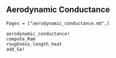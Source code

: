 ## Aerodynamic Conductance
```@index
Pages = ["aerodynamic_conductance.md",]
```

```@docs
aerodynamic_conductance!
compute_Ram
roughness_length_heat
add_Ga!
```